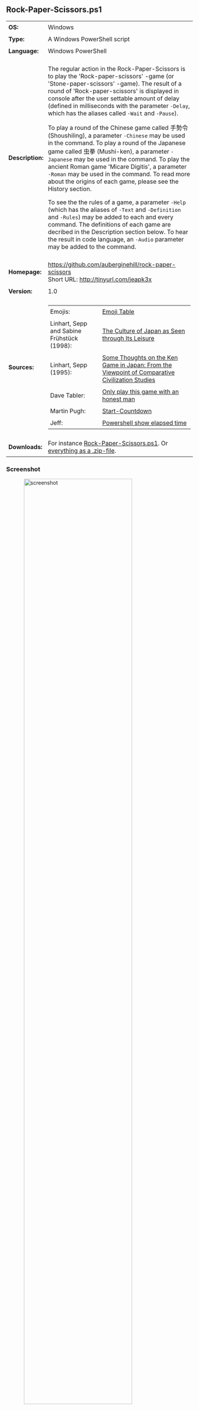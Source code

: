 <!-- Visual Studio Code: For a more comfortable reading experience, use the key combination Ctrl + Shift + V
     Visual Studio Code: To crop the tailing end space characters out, please use the key combination Ctrl + Shift + X
     Visual Studio Code: To improve the formatting of HTML code, press Shift + Alt + F and the selected area will be reformatted in a html file.


  _____            _                                                       _
 |  __ \          | |                                                     (_)
 | |__) |___   ___| | ________ _ __   __ _ _ __   ___ _ __ ______ ___  ___ _ ___ ___  ___  _ __ ___
 |  _  // _ \ / __| |/ /______| '_ \ / _` | '_ \ / _ \ '__|______/ __|/ __| / __/ __|/ _ \| '__/ __|
 | | \ \ (_) | (__|   <       | |_) | (_| | |_) |  __/ |         \__ \ (__| \__ \__ \ (_) | |  \__ \
 |_|  \_\___/ \___|_|\_\      | .__/ \__,_| .__/ \___|_|         |___/\___|_|___/___/\___/|_|  |___/
                              | |         | |
                              |_|         |_|                                                                       -->


## Rock-Paper-Scissors.ps1

<table>
    <tr>
        <td style="padding:6px"><strong>OS:</strong></td>
        <td style="padding:6px">Windows</td>
    </tr>
    <tr>
        <td style="padding:6px"><strong>Type:</strong></td>
        <td style="padding:6px">A Windows PowerShell script</td>
    </tr>
    <tr>
        <td style="padding:6px"><strong>Language:</strong></td>
        <td style="padding:6px">Windows PowerShell</td>
    </tr>
    <tr>
        <td style="padding:6px"><strong>Description:</strong></td>
        <td style="padding:6px">
            <p>The regular action in the Rock-Paper-Scissors is to play the 'Rock-paper-scissors' -game (or 'Stone-paper-scissors' -game). The result of a round of 'Rock-paper-scissors' is displayed in console after the user settable amount of delay (defined in milliseconds with the parameter <code>-Delay</code>, which has the aliases called <code>-Wait</code> and <code>-Pause</code>).</p>
            <p>To play a round of the Chinese game called 手勢令 (Shoushiling), a parameter <code>-Chinese</code> may be used in the command. To play a round of the Japanese game called 虫拳 (Mushi-ken), a parameter <code>-Japanese</code> may be used in the command. To play the ancient Roman game 'Micare Digitis', a parameter <code>-Roman</code> may be used in the command. To read more about the origins of each game, please see the History section.</p>
            <p>To see the the rules of a game, a parameter <code>-Help</code> (which has the aliases of <code>-Text</code> and <code>-Definition</code> and <code>-Rules</code>) may be added to each and every command. The definitions of each game are decribed in the Description section below. To hear the result in code language, an <code>-Audio</code> parameter may be added to the command.</p></td>
    </tr>
    <tr>
        <td style="padding:6px"><strong>Homepage:</strong></td>
        <td style="padding:6px"><a href="https://github.com/auberginehill/rock-paper-scissors">https://github.com/auberginehill/rock-paper-scissors</a>
            <br />Short URL: <a href="http://tinyurl.com/jeapk3x">http://tinyurl.com/jeapk3x</a></td>
    </tr>
    <tr>
        <td style="padding:6px"><strong>Version:</strong></td>
        <td style="padding:6px">1.0</td>
    </tr>
    <tr>
        <td style="padding:6px"><strong>Sources:</strong></td>
        <td style="padding:6px">
            <table>
                <tr>
                    <td style="padding:6px">Emojis:</td>
                    <td style="padding:6px"><a href="https://github.com/auberginehill/emoji-table">Emoji Table</a></td>
                </tr>
                <tr>
                    <td style="padding:6px">Linhart, Sepp and Sabine Frühstück (1998):</td>
                    <td style="padding:6px"><a href="https://books.google.com/books?id=k_Cb7a6FQwwC&pg=PA325">The Culture of Japan as Seen through Its Leisure</a></td>
                </tr>
                <tr>
                    <td style="padding:6px">Linhart, Sepp (1995):</td>
                    <td style="padding:6px"><a href="https://minpaku.repo.nii.ac.jp/?action=pages_view_main&active_action=repository_view_main_item_detail&item_id=3017&item_no=1&page_id=13&block_id=21">Some Thoughts on the Ken Game in Japan: From the Viewpoint of Comparative Civilization Studies</a></td>
                </tr>
                <tr>
                    <td style="padding:6px">Dave Tabler:</td>
                    <td style="padding:6px"><a href="http://www.appalachianhistory.net/2011/09/only-play-this-game-with-honest-man.html">Only play this game with an honest man</a></td>
                </tr>
                <tr>
                    <td style="padding:6px">Martin Pugh:</td>
                    <td style="padding:6px"><a href="https://community.spiceworks.com/scripts/show/1712-start-countdown">Start-Countdown</a></td>
                </tr>
                <tr>
                    <td style="padding:6px">Jeff:</td>
                    <td style="padding:6px"><a href="http://stackoverflow.com/questions/10941756/powershell-show-elapsed-time">Powershell show elapsed time</a></td>
                </tr>
            </table>
        </td>
    </tr>
    <tr>
        <td style="padding:6px"><strong>Downloads:</strong></td>
        <td style="padding:6px">For instance <a href="https://raw.githubusercontent.com/auberginehill/rock-paper-scissors/master/rock-paper-scissors.ps1">Rock-Paper-Scissors.ps1</a>. Or <a href="https://github.com/auberginehill/rock-paper-scissors/archive/master.zip">everything as a .zip-file</a>.</td>
    </tr>
</table>




### Screenshot


<ol><ol>
<img class="screenshot" title="screenshot" alt="screenshot" height="80%" width="80%" src="https://raw.githubusercontent.com/auberginehill/rock-paper-scissors/master/Rock-Paper-Scissors.png">
</ol></ol>




### Parameters

<table>
    <tr>
        <th>:triangular_ruler:</th>
        <td style="padding:6px">
            <ul>
                <li>
                    <h5>Parameter <code>-Chinese</code></h5>
                    <p>To play a round of the Chinese game called 手勢令 (Shoushiling), a parameter <code>-Chinese</code> may be used in the command.</p>
                </li>
            </ul>
        </td>
    </tr>
    <tr>
        <th></th>
        <td style="padding:6px">
            <ul>
                <p>
                    <li>
                        <h5>Parameter <code>-Japanese</code></h5>
                        <p>To play a round of the Japanese game called 虫拳 (Mushi-ken), a parameter <code>-Japanese</code> may be used in the command.</p>
                    </li>
                </p>
                <p>
                    <li>
                        <h5>Parameter <code>-Roman</code></h5>
                        <p>To play the ancient Roman game 'Micare Digitis', a parameter <code>-Roman</code> may be used in the command.</p>
                    </li>
                </p>
                <p>
                    <li>
                        <h5>Parameter <code>-Delay</code></h5>
                        <p>The result of a 'Rock-Paper-Scissors' -game is displayed in console after the user settable amount of delay (defined in milliseconds with the parameter <code>-Delay</code>, which has the aliases called <code>-Wait</code> and <code>-Pause</code>). The value should be an integer between 0 and ten billion. All values under 1000 (one second) are shown without a progress bar, and for instance, a value of 750 results in a slower pace without any progress bars and a value of 178 is a reasonable responsive UX without any progress bars. The default value is 3030, which shows the result after roughly three seconds and displays a progress bar to count down the time and equals to three pre-steps (primes) i.e. 3-2-1-signal. To get the result instantly, please set the value of parameter <code>-Delay</code> to number zero (<code>-Delay 0</code>). To get the result after two pre-steps (primes) i.e. 2-1-signal, please set the value of <code>-Delay</code> parameter between 2000 and 2499 (where the value above 2000 is defining, how long should it take, before the countdown from two commences). The threshold level for the delay, above which additional instructions to cancel the countdown are displayed is defined on line 27 with the $delay_notify_threshold variable (in milliseconds). The usage of fractions of milliseconds with the <code>-Delay</code> parameter is not supported.<p>
                    </li>
                </p>
                <p>
                    <li>
                        <h5>Parameter <code>-Help</code></h5>
                        <p>To see the the rules of a game, a parameter <code>-Help</code> (which has the aliases of <code>-Text</code> and <code>-Definition</code> and <code>-Rules</code>) may be added to each and every command.<p>
                    </li>
                </p>
                <p>
                    <li>
                        <h5>Parameter <code>-Audio</code></h5>
                        <p>If the <code>-Audio</code> parameter is used in the command, after the results have been displayed a morse code character e (one beep) or a morse code character s (three beeps) or a morse code character 5 (five beeps) is emitted through the speakers and in the case of 'Micare Digitis', the number of beeps equals the number of fingers the opponent is showing. The default audio mode in Rock-Paper-Scissors is "silent". To find out, which sound is emitted when, please see the table below.</p>
                        <ol>
                            <h4><code>-Audio</code> Outputs of 'Rock-paper-scissors' and 手勢令 (Shoushiling) and 虫拳 (Mushi-ken)</h4>
                            <p>
                                <table>
                                    <tr>
                                        <th style="padding:6px"><strong>Morse Code Character e</strong></th>
                                        <th style="padding:6px"><strong>Morse Code Character s</strong></th>
                                        <th style="padding:6px"><strong>Morse Code Character 5</strong></th>
                                    </tr>
                                    <tr>
                                        <td align="center" style="padding:6px"><strong>[two beeps]</strong></td>
                                        <td align="center" style="padding:6px"><strong>[three beeps]</strong></td>
                                        <td align="center" style="padding:6px"><strong>[five beeps]</strong></td>
                                    </tr>
                                    <tr>
                                        <td align="center" style="padding:6px">✊ Rock 🗻</td>
                                        <td align="center" style="padding:6px">✋ Paper 📰</td>
                                        <td align="center" style="padding:6px">✌️ Scissors ✂</td>
                                    </tr>
                                    <tr>
                                        <td align="center" style="padding:6px">なめくじ (蛞蝓) Slug, a shell-less 'snail' (namekuji / namekujiri) 🐌</td>
                                        <td align="center" style="padding:6px">へび (蛇) Snake (hebi) 🐍</td>
                                        <td align="center" style="padding:6px">かわず (蛙) Frog (kawazu (modern: かえる kaeru)) | 🐸)</td>
                                    </tr>
                                    <tr>
                                        <td align="center" style="padding:6px">蜈蚣 Centipede (wu) 🐛</td>
                                        <td align="center" style="padding:6px">蛇 Snake (she) 🐍</td>
                                        <td align="center" style="padding:6px">蛙 Frog (wa) 🐸</td>
                                    </tr>
                                </table>
                            </p>
                            <h4><code>-Audio</code> Output of 'Micare Digitis'</h4>
                            <p>
                                <table>
                                    <tr>
                                        <th style="padding:6px"><strong>No fingers</strong></th>
                                        <th style="padding:6px"><strong>1 Finger</strong></th>
                                        <th style="padding:6px"><strong>2 Fingers</strong></th>
                                        <th style="padding:6px"><strong>3 Fingers</strong></th>
                                        <th style="padding:6px"><strong>4 Fingers</strong></th>
                                        <th style="padding:6px"><strong>5 Fingers</strong></th>
                                    </tr>
                                    <tr>
                                        <td align="center" style="padding:6px"><strong>[silent]</strong></td>
                                        <td align="center" style="padding:6px"><strong>[one beep]</strong></td>
                                        <td align="center" style="padding:6px"><strong>[two beeps]</strong></td>
                                        <td align="center" style="padding:6px"><strong>[three beeps]</strong></td>
                                        <td align="center" style="padding:6px"><strong>[four beeps]</strong></td>
                                        <td align="center" style="padding:6px"><strong>[five beeps]</strong></td>
                                    </tr>
                                </table>
                            </p>
                        </ol>
                    </li>
                </p>
            </ul>
        </td>
    </tr>
</table>




### Outputs

<table>
    <tr>
        <th>:arrow_right:</th>
        <td style="padding:6px">
            <ul>
                <li>Generates an output of a selected game in console. Displays a progress bar, if <code>-Delay</code> is set over 1000 (one second). Emits a sound, if <code>-Audio</code> parameter is used.</li>
            </ul>
        </td>
    </tr>
</table>




### Notes

<table>
    <tr>
        <th>:warning:</th>
        <td style="padding:6px">
            <ul>
                <li>Please note that each of the parameters can be "tab completed" before typing them fully (by pressing the <code>[tab]</code> key, not including the aliases)).</li>
            </ul>
        </td>
    </tr>
    <tr>
        <th></th>
        <td style="padding:6px">
            <ul>
                <p>
                    <li>Please note that only one game type at a time (<code>-Chinese</code>, <code>-Japanese</code>, <code>-Roman</code> or 'Rock-paper-scissors') may be selected to play in one round due to the radically different nature of the games.</li>
                </p>
                <p>
                    <li>Please see the Description section below for definitions of each game.
                        <ol>
                            <h4>Description:</h4>
                            <p>
                                <table>
                                    <tr>
                                        <td style="padding:6px"><strong>(1) 手勢令 (Shoushiling)</strong></td>
                                        <td style="padding:6px">
                                            <p>"In 手勢令 (Shoushiling, literally: 'hand command') each participant shows one of the three hand signals after a synchronized countdown, which consists of one to three pre-steps (i.e. 1-signal to 3-2-1-signal), has elapsed. It is essential for the flow of the game for all participants (1) to know the number of pre-steps, for them to be certain, on which count the signal shall be released and (2) then to be in the same rhythm before the handsigns are signalled. If at any time the players are not in synch with their pre-steps (primes), it is recommended to restart the game, since having players deliver their throw at the same time is critical in ensuring a fair match. For fairness of the play, it is recommended to agree on the number of rounds to be played before the playing begins, so that each participant will know whether the outcome will be decided in one go or whether the game is in a tournament mode (best out of [uneven_number_of_rounds]). The released hand signs each have an inherent value in which one sign will always be better than the released hand sign and another hand sign will be worse than the released hand sign – furthermore it is ordained that all the signs together are valued successively so that they form an 'Infinite Loop of Betterness'. In 手勢令 (Shoushiling) this loop is formed by valuing the hand signals as follows: 蜈蚣 Centipede (wu) wins against 蛇 Snake (she), 蛇 Snake (she) wins against 蛙 Frog (wa) and 蛙 Frog (wa) wins against 蜈蚣 Centipede (wu) or in a negative tone: 蜈蚣 Centipede (wu) loses against 蛙 Frog (wa), 蛙 Frog (wa) loses against 蛇 Snake (she) and 蛇 Snake (she) loses against 蜈蚣 Centipede (wu). In 手勢令 (Shoushiling) ties, where the participants show the same hand signal as a result, per se, cannot be broken, but the occured 'Tie-Break Situation' is usually resolved by playing another round of 手勢令 (Shoushiling) immediately after the existence of 'Tie-Break Situation' has been confirmed."</p></td>
                                   </tr>
                                   <tr>
                                        <td style="padding:6px"><strong></strong></td>
                                        <td style="padding:6px"><p>"In 手勢令 (Shoushiling) the signal code language differs from its Western counterparts, and in 手勢令 (Shoushiling) it is customary to use the little (pinky) finger when signalling the 蜈蚣 Centipede (wu), the index finger when signalling the 蛇 Snake (she) and the thumb when signalling the 蛙 Frog (wa)." Source: <a href="http://www.historyofemotions.org.au/media/230620/2015-zest-education-pack-final-web-version.pdf">The Zest Festival – Chinese Games</a> & <a href="https://minpaku.repo.nii.ac.jp/?action=pages_view_main&active_action=repository_view_main_item_detail&item_id=3017&item_no=1&page_id=13&block_id=21">Some Thoughts on the Ken Game in Japan: From the Viewpoint of Comparative Civilization Studies</a>.</p></td>
                                    </tr>
                                </table>
                            </p>
                            <p>
                                <table>
                                    <tr>
                                        <td style="padding:6px"><strong>(2) 虫拳 (Mushi-ken)</strong></td>
                                        <td style="padding:6px">
                                            <p>"In 虫拳 (Mushi-ken) (ken ('fist') of the small animals, one of the games of 三竦み拳 ('sansukumi-ken', ken ('fist') of the three who are afraid of one another)) each participant shows one of the three hand signals after a synchronized countdown, which consists of one to three pre-steps (i.e. 1-signal to 3-2-1-signal), has elapsed. It is essential for the flow of the game for all participants (1) to know the number of pre-steps, for them to be certain, on which count the signal shall be released and (2) then to be in the same rhythm before the handsigns are signalled. If at any time the players are not in synch with their pre-steps (primes), it is recommended to restart the game, since having players deliver their throw at the same time is critical in ensuring a fair match. For fairness of the play, it is recommended to agree on the number of rounds to be played before the playing begins, so that each participant will know whether the outcome will be decided in one go or whether the game is in a tournament mode (best out of [uneven_number_of_rounds]). The released hand signs each have an inherent value in which one sign will always be better than the released hand sign and another hand sign will be worse than the released hand sign – furthermore it is ordained that all the signs together are valued successively so that they form an 'Infinite Loop of Betterness'. In 虫拳 (Mushi-ken) this loop is formed by valuing the hand signals as follows: なめくじ (蛞蝓) Slug (namekuji) wins against へび (蛇) Snake (hebi), へび (蛇) Snake (hebi) wins against かわず (蛙) Frog (kawazu) and かわず (蛙) Frog (kawazu) wins against なめくじ (蛞蝓) Slug (namekuji) or in a negative tone: なめくじ (蛞蝓) Slug (namekuji) loses against かわず (蛙) Frog (kawazu), かわず (蛙) Frog (kawazu) loses against へび (蛇) Snake (hebi) and へび (蛇) Snake (hebi) loses against なめくじ (蛞蝓) Slug (namekuji). In 虫拳 (Mushi-ken) ties, where the participants show the same hand signal as a result, per se, cannot be broken, but the occured 'Tie-Break Situation' is usually resolved by playing another round of 虫拳 (Mushi-ken) immediately after the existence of 'Tie-Break Situation' has been confirmed."</p></td>
                                   </tr>
                                   <tr>
                                        <td style="padding:6px"><strong></strong></td>
                                        <td style="padding:6px"><p>"In 虫拳 (Mushi-ken) the signal code language differs from its Western counterparts, and in 虫拳 (Mushi-ken) it is customary to use the little (pinky) finger when signalling the なめくじ (蛞蝓) Slug (namekuji), the index finger when signalling the へび (蛇) Snake (hebi) and the thumb when signalling the かわず (蛙) Frog (kawazu (modern: かえる kaeru)). Movements are performed very quickly, and the game is usually played until three or five wins. The game is customarily played only with right hand while the left hand was used to count the wins. The participants could also follow the alternated ritus of Jan-ken Style, where both participants start by saying 'Saisho (wa) guu' (Starting with a rock), and after holding out a closed fist raise their primary hand slightly, and follow it with 'janken pon!' simultaneously throwing out their move, whether it's a slug, snake or frog. If there's a tie (a draw or 'aiko', if both participants chose the same move), they say 'Aiko desho!' (It seems like a tie!) and repeat the ritual 'Saisho guu, janken pon' in an almost trance-like rapid-fire succession until one player (finally) wins." Source: <a href="https://japandaily.jp/decision-making-powers-janken-2626/">The Decision-Making Powers of Janken</a> & <a href="https://books.google.com/books?id=k_Cb7a6FQwwC&pg=PA325">The Culture of Japan as Seen through Its Leisure</a>.</p></td>
                                    </tr>
                                </table>
                            </p>
                            <p>
                                <table>
                                    <tr>
                                        <td style="padding:6px"><strong>(3) Micare Digitis</strong></td>
                                        <td style="padding:6px">
                                            <p>"In 'Micare Digitis' (Flashing of Fingers) each participant shows zero to five fingers after a synchronized countdown, which consists of one to three pre-steps (i.e. 1-signal to 3-2-1-signal), has elapsed. It is essential for the flow of the game for all participants (1) to know the number of pre-steps, for them to be certain, on which count the finger(s) shall be shown and (2) then to be in the same rhythm before the handsign is signalled. If at any time the players are not in synch with their pre-steps (primes), it is recommended to restart the game, since having players deliver their throw at the same time is critical in ensuring a fair match. For fairness of the play, it is recommended to agree before the playing begins on the number of rounds a participant must guess correctly (or points achieve) in order to win the match ('Micare Digitis' is usually played in a tournament-mode). In 'Micare Digitis' at the same time when a hand sign is signalled also a number, which should represent the participants guess of the total number of fingers shown on the current round, is pronounced (usually a number ranging from zero to ten is uttered). This guess is validated correct or false by the total number of fingers that can be seen. In 'Micare Digitis' ties (draws), where the participants pronounce the same number as a result that is validated as correct, per se, cannot be broken, but the occured 'Tie-Break Situation' is usually resolved by playing another round of 'Micare Digitis' immediately after the existence of 'Tie-Break Situation' has been confirmed. After each round, however, the fingers are counted to see, if anyone guessed the total number of fingers correctly. If one of the participants guessed correctly, that person wins the round, and one point is awarded to that (lucky) player. If no one guessed the right number then nobody wins that round, and no points are awarded for that round. If all participants guessed the correct answer, then it is a draw ('Tie-Break Situation') and nobody gets credit for winning the round, and no points are awarded for that round. The play continues until one of the participants reaches the number of rounds won (or points) needed to win the match."</p></td>
                                   </tr>
                                   <tr>
                                        <td style="padding:6px"><strong></strong></td>
                                        <td style="padding:6px"><p>"In 'Micare Digitis' the hand-signs are signalled with a primary hand (by extending the fingers, if any), while the secondary hand is kept out of sight, usually behind one's back. The secondary hand is usually used to count the current personal score (i.e. the number of rounds won). In 'Micare Digitis', when signalling the number three, it might be customary to use a similar hand sign to what is seen the NBA referees using while indicating a three-point-shot-attempt, where index finger is curved beside the thumb while the last three digits remain straight. When signalling the 'Zero' or 'no fingers' in 'Micare Digitis', the extended hand is accompanied with a closed fist in a similar fashion to the 'Rock' in 'Rock-paper-scissors'." Source: <a href="http://www.appalachianhistory.net/2011/09/only-play-this-game-with-honest-man.html">Only play this game with an honest man</a>.</p></td>
                                    </tr>
                                </table>
                            </p>
                            <p>
                                <table>
                                    <tr>
                                        <td style="padding:6px"><strong>(4) 'Rock-paper-scissors' -game</strong></td>
                                        <td style="padding:6px">
                                            <p>"In 'Rock-paper-scissors' (or 'Stone-paper-scissors') each participant shows one of the three hand signals after a synchronized countdown, which consists of two or three pre-steps (i.e. 3-2-1-signal or 2-1-signal), has elapsed. It is essential for the flow of the game for all participants (1) to know the number of pre-steps, for them to be certain, will the signal be released on third or fourth count and (2) then to be in the same rhythm before the handsigns are signalled. If at any time the players are not in synch with their pre-steps (primes), it is recommended to restart the game, since having players deliver their throw at the same time is critical in ensuring a fair match. For fairness of the play, it is recommended to agree on the number of rounds to be played before the playing begins, so that each participant will know whether the outcome will be decided in one go or whether the game is in a tournament mode (best out of [uneven_number_of_rounds]). The released hand signs each have an inherent value in which one sign will always be better than the released hand sign and another hand sign will be worse than the released hand sign – furthermore it is ordained that all the signs together are valued successively so that they form an 'Infinite Loop of Betterness'. In 'Rock-paper-scissors' this loop is formed by valuing the hand signals as follows: 'Rock wins against Scissors, Scissors wins against Paper and Paper wins against Rock' or in a negative tone: 'Rock loses against Paper, Paper loses against Scissors and Scissors loses against Rock'. In 'Rock-paper-scissors' ties, where the participants show the same hand signal as a result, per se, cannot be broken, but the occured 'Tie-Break Situation' is usually resolved by playing another round of 'Rock-paper-scissors' immediately after the existence of 'Tie-Break Situation' has been confirmed."</p></td>
                                   </tr>
                                   <tr>
                                        <td style="padding:6px"><strong></strong></td>
                                        <td style="padding:6px">
                                            <p>"In 'Rock-paper-scissors' it is customary to use the closed fist when signalling the 'Rock' (where the wrist is positioned similarly as to holding a glass full of water (and the fingers are closed together) with the thumb resting about at the same height as the topmost finger of the hand. The thumb is usually not concealed by the fingers), the open horizontal flat hand palm facing down when signalling the 'Paper' (which is delivered in the same manner as rock with the exception that all fingers including the thumb are fully extended and horizontal with the points of the fingers facing the opposing player) and a fist with the index and middle fingers forming a vertical V when signalling the 'Scissors' (which is delivered in the same manner as rock with the exception that the index and middle fingers are fully extended toward the opposing player. It is considered good form to angle the topmost finger upwards and the lower finger downwards in order to create a roughly 30-45 degree angle between the two digits and thus mimic a pair of scissors)." Source: <a href="http://worldrps.com/game-basics/">Game Basics – How to Play – Quick Start</a>.</p></td>
                                    </tr>
                                </table>
                            </p>
                        </ol>
                    </li>
                </p>
                <p>
                    <li>A selection of surveys (polls) related to 'Rock-paper-scissors'
                        <ol>
                            <h4>Polls:</h4>
                            <p>
                                <table>
                                    <tr>
                                        <th style="padding:6px"><strong>(1)</strong></th>
                                        <td style="padding:6px">
                                            <p>Recently, we asked thousands of people from 56 cities a simple question: rock, paper, or scissors? More than 17k weighed in, and their answers may surprise you.</p></td>
                                   </tr>
                                   <tr>
                                        <th style="padding:6px"><strong></strong></th>
                                        <td style="padding:6px">
                                            <p>USA: n=17000</p>
                                            <p>
                                                <table>
                                                    <tr>
                                                        <th style="padding:6px"><strong>Rock</strong></th>
                                                        <th style="padding:6px"><strong>Paper</strong></th>
                                                        <th style="padding:6px"><strong>Scissors</strong></th>
                                                    </tr>
                                                    <tr>
                                                        <td align="center" style="padding:6px">57 %</td>
                                                        <td align="center" style="padding:6px">28 %</td>
                                                        <td align="center" style="padding:6px">15 %</td>
                                                    </tr>
                                                </table>
                                            </p>
                                            <p>Source: <a href="https://www.groupon.com/articles/rock-paper-or-scissors-how-to-crush-any-opponent-al">Rock, Paper, or Scissors: How to Crush Any Opponent</a></p>
                                        </td>
                                    </tr>
                                    <tr>
                                        <th style="padding:6px"><strong>(2)</strong></th>
                                        <td style="padding:6px">
                                            <p>Chinese: n=354 participants, divided into groups of six and each participant played 300 rounds against other members of their group.</p></td>
                                   </tr>
                                   <tr>
                                        <th style="padding:6px"><strong></strong></th>
                                        <td style="padding:6px">
                                            <p>
                                                <table>
                                                    <tr>
                                                        <th style="padding:6px"><strong>Rock</strong></th>
                                                        <th style="padding:6px"><strong>Paper</strong></th>
                                                        <th style="padding:6px"><strong>Scissors</strong></th>
                                                    </tr>
                                                    <tr>
                                                        <td align="center" style="padding:6px">36 %</td>
                                                        <td align="center" style="padding:6px">33 %</td>
                                                        <td align="center" style="padding:6px">32 %</td>
                                                    </tr>
                                                </table>
                                            </p>
                                            <p>Source: <a href="http://www.bbc.com/news/science-environment-27228416">How to win at rock-paper-scissors</a> & <a href="http://investorplace.com/2014/05/rock-paper-scissors-game/">Tricks to Win at Rock Paper Scissors Game</a> & <a href="https://arxiv.org/pdf/1404.5199v1.pdf">Social cycling and conditional responses in the Rock-Paper-Scissors game</a></p>
                                        </td>
                                    </tr>
                                    <tr>
                                        <th style="padding:6px"><strong>(3)</strong></th>
                                        <td style="padding:6px">
                                            <p>The World Rock, Paper or Scissors Society (RPS) reports these proportions (for tournament play, with mostly expert players):</p></td>
                                   </tr>
                                   <tr>
                                        <th style="padding:6px"><strong></strong></th>
                                        <td style="padding:6px">
                                            <p>
                                                <table>
                                                    <tr>
                                                        <th style="padding:6px"><strong>Rock</strong></th>
                                                        <th style="padding:6px"><strong>Paper</strong></th>
                                                        <th style="padding:6px"><strong>Scissors</strong></th>
                                                    </tr>
                                                    <tr>
                                                        <td align="center" style="padding:6px">35.4 %</td>
                                                        <td align="center" style="padding:6px">35.0 %</td>
                                                        <td align="center" style="padding:6px">29.6 %</td>
                                                    </tr>
                                                </table>
                                            </p>
                                            <p>Source: <a href="http://www.telegraph.co.uk/men/thinking-man/11051704/How-to-always-win-at-rock-paper-scissors.html">How to always win at rock, paper, scissors</a></p>
                                        </td>
                                    </tr>
                                    <tr>
                                        <th style="padding:6px"><strong>(4)</strong></th>
                                        <td style="padding:6px">
                                            <p>British: n=45 participants, while either one or both players were blindfolded, divided into groups of three and each triads were required to play nine matches of RPS, each comprising 20 individual rounds.</p></td>
                                   </tr>
                                   <tr>
                                        <th style="padding:6px"><strong></strong></th>
                                        <td style="padding:6px">
                                            <p>
                                                <table>
                                                    <tr>
                                                        <th style="padding:6px"><strong></strong></th>
                                                        <th style="padding:6px"><strong>Rock</strong></th>
                                                        <th style="padding:6px"><strong>Paper</strong></th>
                                                        <th style="padding:6px"><strong>Scissors</strong></th>
                                                    </tr>
                                                    <tr>
                                                        <td style="padding:6px">blind–sighted</td>
                                                        <td align="center" style="padding:6px">32.1 %</td>
                                                        <td align="center" style="padding:6px">33.1 %</td>
                                                        <td align="center" style="padding:6px">34.8 %</td>
                                                    </tr>
                                                    <tr>
                                                        <td style="padding:6px">blind–blind</td>
                                                        <td align="center" style="padding:6px">32.8 %</td>
                                                        <td align="center" style="padding:6px">33.5 %</td>
                                                        <td align="center" style="padding:6px">33.7 %</td>
                                                    </tr>
                                                    <tr>
                                                        <td style="padding:6px">overall</td>
                                                        <td align="center" style="padding:6px">32.4 %</td>
                                                        <td align="center" style="padding:6px">33.3 %</td>
                                                        <td align="center" style="padding:6px">34.4 %</td>
                                                    </tr>
                                                </table>
                                            </p>
                                            <p>Source: <a href="http://rspb.royalsocietypublishing.org/content/279/1729/780">Automatic imitation in a strategic context: players of rock–paper–scissors imitate opponents' gestures</a></p>
                                        </td>
                                    </tr>
                                </table>
                            </p>
                        </ol>
                    </li>
                </p>
            </ul>
        </td>
    </tr>
</table>




### History

<table>
    <tr>
        <th>:pencil:</th>
        <td style="padding:6px"><h3>'Rock-paper-scissors'</h3>
            <!--

  _    _ _     _
 | |  | (_)   | |
 | |__| |_ ___| |_ ___  _ __ _   _
 |  __  | / __| __/ _ \| '__| | | |
 | |  | | \__ \ || (_) | |  | |_| |
 |_|  |_|_|___/\__\___/|_|   \__, |
                              __/ |
                             |___/



  _____            _                                                       _
 |  __ \          | |                                                     (_)
 | |__) |___   ___| | ________ _ __   __ _ _ __   ___ _ __ ______ ___  ___ _ ___ ___  ___  _ __ ___
 |  _  // _ \ / __| |/ /______| '_ \ / _` | '_ \ / _ \ '__|______/ __|/ __| / __/ __|/ _ \| '__/ __|
 | | \ \ (_) | (__|   <       | |_) | (_| | |_) |  __/ |         \__ \ (__| \__ \__ \ (_) | |  \__ \
 |_|  \_\___/ \___|_|\_\      | .__/ \__,_| .__/ \___|_|         |___/\___|_|___/___/\___/|_|  |___/
                              | |         | |
                              |_|         |_|                                                                    -->

        </td>
    </tr>
    <tr>
        <th></th>
        <td style="padding:6px">
            <p>The Paper Scissors Stone Club was founded in London, England in 1842. The charter appeared in Edition 1, Volume 1, of the club's publication, The Stone Scissors Paper. It read,"The club is dedicated to the exploration and dissemination of knowledge regarding the game of Paper Scissors Stone and providing a safe legal environment for the playing of said game." In 1918, the club's name was changed to World RPS Club. Soon after that, the club moved its headquarters to Toronto, Canada. In 1925, the club had more than 10,000 active members, changed its name the World RPS Society, and hosted its first annual championship.</p>
            <p>Starting in 2002, the World Rock Paper Scissors Society standardized a set of rules for international play and has overseen annual International World Championships.</p>
                <ol>
                    <h4>The World RPS Society – Official Abridged Rules of Play</h4>
                    <p>
                        <table>
                            <tr>
                                <th style="padding:6px"><strong>1.0</strong></th>
                                <td style="padding:6px">The Game is played where the players substitute the three elements of Rock, Paper and Scissors with representative hand signals.</td>
                            </tr>
                            <tr>
                                <th style="padding:6px"><strong>2.0</strong></th>
                                <td style="padding:6px">These hand signals are delivered simultaniously by the players</td>
                            </tr>
                            <tr>
                                <th style="padding:6px"><strong>3.0</strong></th>
                                <td style="padding:6px"><p>The Outcome of play is determined by the following</p>
                                    <ol>
                                        <table>
                                            <tr>
                                                <td style="padding:6px">Rock wins against Scissors</td>
                                            </tr>
                                            <tr>
                                                <td style="padding:6px">Scissors wins against Paper</td>
                                            </tr>
                                            <tr>
                                                <td style="padding:6px">Paper wins against Rock</td>
                                            </tr>
                                        </table>
                                    </ol>
                                </td>
                            </tr>
                        </table>
                    </p>
                </ol>
            <p>The basics of the game consist of each player shaking a fist a number of times ("priming") and then extending the same hand in a fist ✊ ("rock"), out flat ✋ ("paper"), or with the index and middle fingers extended ✌️ ("scissors"). Each of these is referred to as a throw, and which one wins is dependent upon the opponent's throw. If each player makes the same throw, the round is a stalemate, and must be replayed.</p>
                <ol>
                    <table>
                        <tr>
                            <td style="padding:6px">Paper wins against Rock</td>
                            <td style="padding:6px">("Paper covers rock")</td>
                        </tr>
                        <tr>
                            <td style="padding:6px">Rock wins against Scissors</td>
                            <td style="padding:6px">("Rock dulls or crushes the scissors")</td>
                        </tr>
                        <tr>
                            <td style="padding:6px">Scissors wins against Paper</td>
                            <td style="padding:6px">("Scissors cut paper")</td>
                        </tr>
                    </table>
                </ol>
            <h4>The Pre-Steps (prime) – The Approach – The Delivery</h4>
            <p>During the pre-steps (prime) ritual it is customary to use 90 degrees motion when counting down the steps. A pre-step consists of the action of retracting one's fist from full-arm extension towards the shoulder and then back to full extension. The Approach is the transition phase between the final pre-step and the Delivery. The Approach begins at the shoulder following the final prime and ends when the arm makes a 90-degree angle with the player's body. Players must reveal their chosen throw to their opponent prior to reaching the 90-degree mark. Any throw delivered past this critical point must be considered a 'Forced Rock' (since this is the position the hand would have been in upon crossing the 90-degree mark). So once firmly in the Approach phase, it is time to shift focus to the Delivery. Since the hand is technically already in the Rock position, it must either be switched to another throw or remain as Rock. It is customary to try to time the possible transition from 'Rock' to some other option as late as possible, so the opponent doesn't have the time to read the throw and possibly adjust to what is being played.</p>
            <h4>Multiplayer Modes</h4>
            <p>A multiple player variation can be played: Players stand in a circle and all throw at once. If rock, paper, and scissors are all thrown, it is a stalemate, and the round is replayed. If one option is delivered by all participants, the 'Tie-Break Situation' is resolved by playing another round of 'Rock-paper-scissors' immediately after the existence of 'Tie-Break Situation' has been confirmed. If two throws are present, all players with the losing throw are eliminated. The play continues until only the winner remains.</p>

            <h4>Classic 'Rock-paper-scissors'</h4>
            <ol>
                <p>
                    <table>
                        <tr>
                            <th style="padding:6px"><strong></strong></th>
                            <th style="padding:6px"><strong>ROCK</strong></th>
                            <th style="padding:6px"><strong>PAPER</strong></th>
                            <th style="padding:6px"><strong>SCISSORS</strong></th>
                        </tr>
                        <tr>
                            <td align="center" style="padding:6px"><strong>ROCK</strong></td>
                            <td align="center" style="padding:6px">Tie</td>
                            <td align="center" style="padding:6px">Paper</td>
                            <td align="center" style="padding:6px">Rock</td>
                        </tr>
                        <tr>
                            <td align="center" style="padding:6px"><strong>PAPER</strong></td>
                            <td align="center" style="padding:6px">Paper</td>
                            <td align="center" style="padding:6px">Tie</td>
                            <td align="center" style="padding:6px">Scissors</td>
                        </tr>
                        <tr>
                            <td align="center" style="padding:6px"><strong>SCISSORS</strong></td>
                            <td align="center" style="padding:6px">Rock</td>
                            <td align="center" style="padding:6px">Scissors</td>
                            <td align="center" style="padding:6px">Tie</td>
                        </tr>
                    </table>
                </p>
            </ol>
            <h4>'Rock-paper-scissors'</h4>
            <ol>
                <p>
                    <table>
                        <tr>
                            <td style="padding:6px">Rock</td>
                            <td style="padding:6px">🗻</td>
                        </tr>
                        <tr>
                            <td style="padding:6px">Paper</td>
                            <td style="padding:6px">📰</td>
                        </tr>
                        <tr>
                            <td style="padding:6px">Scissors</td>
                            <td style="padding:6px">✂</td>
                        </tr>
                        <tr>
                            <td style="padding:6px">Dynamite</td>
                            <td style="padding:6px">💣</td>
                        </tr>
                    </table>
                </p>
            </ol>
            <table>
                <tr>
                    <th>Source</th>
                    <td style="padding:6px"><a href="http://worldrps.com/game-basics/">Game Basics – How to Play – Quick Start</a></td>
                </tr>
                <tr>
                    <th rowspan="5"></th>
                    <td style="padding:6px"><a href="http://worldrps.com/the-myth-of-dynamite-exposed/">The Myth of Dynamite Exposed</a></td>
                </tr>
                <tr>
                    <td style="padding:6px"><a href="http://wpedia.goo.ne.jp/enwiki/Rock,_paper,_scissors">Rock-paper-scissors</a></td>
                </tr>
                <tr>
                    <td style="padding:6px"><a href="https://thedailyomnivore.net/2016/08/14/rock-paper-scissors/">Rock Paper Scissors</a></td>
                </tr>
                <tr>
                    <td style="padding:6px"><a href="http://www.straightdope.com/columns/read/1936/whats-the-origin-of-rock-paper-scissors">What's the origin of "Rock, Paper, Scissors"?</a></td>
                </tr>
                <tr>
                    <td style="padding:6px"><a href="https://www.psychologytoday.com/blog/the-blame-game/201504/the-surprising-psychology-rock-paper-scissors">The Surprising Psychology of Rock-Paper-Scissors</a></td>
                </tr>
            </table>
        </td>
    </tr>
    <tr>
        <th></th>
        <td style="padding:6px"><h3>手勢令 (Shoushiling)</h3>
            <!--
   _____ _                     _     _ _ _
  / ____| |                   | |   (_) (_)
 | (___ | |__   ___  _   _ ___| |__  _| |_ _ __   __ _
  \___ \| '_ \ / _ \| | | / __| '_ \| | | | '_ \ / _` |
  ____) | | | | (_) | |_| \__ \ | | | | | | | | | (_| |
 |_____/|_| |_|\___/ \__,_|___/_| |_|_|_|_|_| |_|\__, |
                                                  __/ |
                                                 |___/                    -->

        </td>
    </tr>
    <tr>
        <th></th>
        <td style="padding:6px">
            <h4>手勢令 (Shoushiling, literally: 'hand command') – Chinese</h4>
            <ol>
                <p>
                    <table>
                        <tr>
                            <td style="padding:6px"><strong>Five Poisons</strong></td>
                            <td style="padding:6px"><p>The five poisons (五毒), also known as the "Five Poisonous Creatures", refer to five poisonous animals which usually include the snake, scorpion, centipede, toad and a spider.</p>
                            <p>Sometimes, the lizard replaces the spider. The "three-legged toad" is frequently included as one of the five. The Chinese believed that the five poisons counteract pernicious influences by combating poison with poison.</p></td>
                        </tr>
                        <tr>
                            <td style="padding:6px"><strong>Snake</strong></td>
                            <td style="padding:6px">The snake or a serpent (she, shé 蛇) is a member of the Chinese zodiac and also a member of the "Five Poisons".</td>
                        </tr>
                        <tr>
                            <td style="padding:6px"><strong>Frog</strong></td>
                            <td style="padding:6px">The frog (wa 蛙) is a symbol of fertility because it has the same pronunciation as the word for baby (wa 娃).</td>
                        </tr>
                        <tr>
                            <td style="padding:6px"><strong>Centipede</strong></td>
                            <td style="padding:6px">The centipede (wu 蜈蚣) is a poisonous small, long, thin animal with many legs and was believed to be capable of killing a snake. A member of the "Five Poisons".</td>
                        </tr>
                    </table>
                </p>
            </ol>
            <h4>Classic 手勢令 (Shoushiling) – Chinese</h4>
            <ol>
                <p>
                    <table>
                        <tr>
                            <th style="padding:6px"><strong></strong></th>
                            <th style="padding:6px"><strong>蜈蚣 CENTIPEDE (wu)</strong></th>
                            <th style="padding:6px"><strong>蛇 SNAKE (she)</strong></th>
                            <th style="padding:6px"><strong>蛙 FROG (wa)</strong></th>
                        </tr>
                        <tr>
                            <td align="center" style="padding:6px"><strong>蜈蚣 CENTIPEDE (wu)</strong></td>
                            <td align="center" style="padding:6px">Tie</td>
                            <td align="center" style="padding:6px">蜈蚣 Centipede (wu)</td>
                            <td align="center" style="padding:6px">蛙 Frog (wa)</td>
                        </tr>
                        <tr>
                            <td align="center" style="padding:6px"><strong>蛇 SNAKE (she)</strong></td>
                            <td align="center" style="padding:6px">蜈蚣 Centipede (wu)</td>
                            <td align="center" style="padding:6px">Tie</td>
                            <td align="center" style="padding:6px">蛇 Snake (she)</td>
                        </tr>
                        <tr>
                            <td align="center" style="padding:6px"><strong>蛙 FROG (wa)</strong></td>
                            <td align="center" style="padding:6px">蛙 Frog (wa)</td>
                            <td align="center" style="padding:6px">蛇 Snake (she)</td>
                            <td align="center" style="padding:6px">Tie</td>
                        </tr>
                    </table>
                </p>
            </ol>
            <h4>手勢令 (Shoushiling) – Chinese</h4>
            <ol>
                <p>
                    <table>
                        <tr>
                            <td style="padding:6px">Centipede</td>
                            <td style="padding:6px">wu</td>
                            <td style="padding:6px">🐛</td>
                            <td style="padding:6px">蜈蚣</td>
                            <td style="padding:6px">wu</td>
                            <td style="padding:6px">🐛</td>
                        </tr>
                        <tr>
                            <td style="padding:6px">Snake</td>
                            <td style="padding:6px">she</td>
                            <td style="padding:6px">🐍</td>
                            <td style="padding:6px">蛇</td>
                            <td style="padding:6px">she</td>
                            <td style="padding:6px">🐍</td>
                        </tr>
                        <tr>
                            <td style="padding:6px">Frog</td>
                            <td style="padding:6px">wa</td>
                            <td style="padding:6px">🐸</td>
                            <td style="padding:6px">蛙</td>
                            <td style="padding:6px">wa</td>
                            <td style="padding:6px">🐸</td>
                        </tr>
                        <tr>
                            <td style="padding:6px">The Dragon</td>
                            <td style="padding:6px">long</td>
                            <td style="padding:6px">🐲</td>
                            <td style="padding:6px">龙</td>
                            <td style="padding:6px">long</td>
                            <td style="padding:6px">🐲</td>
                        </tr>
                    </table>
                </p>
            </ol>
            <table>
                <tr>
                    <th>Source</th>
                    <td style="padding:6px"><a href="http://primaltrek.com/impliedmeaning.html">The Hidden or Implied Meaning of Chinese Charm Symbols</a></td>
                </tr>
                <tr>
                    <th rowspan="5"></th>
                    <td style="padding:6px"><a href="http://primaltrek.com/fivepoisons.html">The Five Poisons</a></td>
                </tr>
                <tr>
                    <td style="padding:6px"><a href="http://dictionary.cambridge.org/dictionary/english-chinese-traditional/centipede">Centipede</a></td>
                </tr>
                <tr>
                    <td style="padding:6px"><a href="http://www.internationalscientific.org/CharacterEtymology.aspx?submitButton1=Etymology&characterInput=%E8%9C%88">Chinese Etymology</a></td>
                </tr>
                <tr>
                    <td style="padding:6px"><a href="http://www.historyofemotions.org.au/media/230620/2015-zest-education-pack-final-web-version.pdf">The Zest Festival – Chinese Games</a></td>
                </tr>
                <tr>
                    <td style="padding:6px"><a href="https://minpaku.repo.nii.ac.jp/?action=pages_view_main&active_action=repository_view_main_item_detail&item_id=3017&item_no=1&page_id=13&block_id=21">Some Thoughts on the Ken Game in Japan: From the Viewpoint of Comparative Civilization Studies</a></td>
                </tr>
            </table>
        </td>
    </tr>
    <tr>
        <th></th>
        <td style="padding:6px"><h3>虫拳 (Mushi-ken)</h3>
            <!--
  __  __           _     _        _
 |  \/  |         | |   (_)      | |
 | \  / |_   _ ___| |__  _ ______| | _____ _ __
 | |\/| | | | / __| '_ \| |______| |/ / _ \ '_ \
 | |  | | |_| \__ \ | | | |      |   <  __/ | | |
 |_|  |_|\__,_|___/_| |_|_|      |_|\_\___|_| |_|                    -->

        </td>
    </tr>
    <tr>
        <th></th>
        <td style="padding:6px">
            <h4>虫拳 (Mushi-ken) (ken ('fist') of the small animals, one of the games of 三竦み拳 ('sansukumi-ken', ken ('fist') of the three who are afraid of one another)) – Japanese</h4>
            <h4>Classic 虫拳 (Mushi-ken) – Japanese</h4>
            <ol>
                <p>
                    <table>
                        <tr>
                            <th style="padding:6px"><strong></strong></th>
                            <th style="padding:6px"><strong>なめくじ (蛞蝓) SLUG (namekuji)</strong></th>
                            <th style="padding:6px"><strong>へび (蛇) SNAKE (hebi)</strong></th>
                            <th style="padding:6px"><strong>かわず (蛙) FROG (kawazu)</strong></th>
                        </tr>
                        <tr>
                            <td align="center" style="padding:6px"><strong>なめくじ (蛞蝓) SLUG (namekuji)</strong></td>
                            <td align="center" style="padding:6px">Tie</td>
                            <td align="center" style="padding:6px">なめくじ (蛞蝓) Slug (namekuji)</td>
                            <td align="center" style="padding:6px">かわず (蛙) Frog (kawazu)</td>
                        </tr>
                        <tr>
                            <td align="center" style="padding:6px"><strong>へび (蛇) SNAKE (hebi)</strong></td>
                            <td align="center" style="padding:6px">なめくじ (蛞蝓) Slug (namekuji)</td>
                            <td align="center" style="padding:6px">Tie</td>
                            <td align="center" style="padding:6px">へび (蛇) Snake (hebi)</td>
                        </tr>
                        <tr>
                            <td align="center" style="padding:6px"><strong>かわず (蛙) FROG (kawazu)</strong></td>
                            <td align="center" style="padding:6px">かわず (蛙) Frog (kawazu))</td>
                            <td align="center" style="padding:6px">へび (蛇) Snake (hebi)</td>
                            <td align="center" style="padding:6px">Tie</td>
                        </tr>
                    </table>
                </p>
            </ol>
            <h4>虫拳 (Mushi-ken) – Japanese</h4>
            <ol>
                <p>
                    <table>
                        <tr>
                            <td style="padding:6px">Slug, a shell-less 'snail'</td>
                            <td style="padding:6px">namekuji / namekujiri</td>
                            <td style="padding:6px">🐌</td>
                            <td style="padding:6px">なめくじ</td>
                            <td style="padding:6px">蛞蝓</td>
                            <td style="padding:6px">🐌</td>
                        </tr>
                        <tr>
                            <td style="padding:6px">Snake</td>
                            <td style="padding:6px">hebi</td>
                            <td style="padding:6px">🐍</td>
                            <td style="padding:6px">へび</td>
                            <td style="padding:6px">蛇</td>
                            <td style="padding:6px">🐍</td>
                        </tr>
                        <tr>
                            <td style="padding:6px">Frog</td>
                            <td style="padding:6px">kawazu (modern: kaeru)</td>
                            <td style="padding:6px">🐸</td>
                            <td style="padding:6px">かわず (modern: かえる)</td>
                            <td style="padding:6px">蛙</td>
                            <td style="padding:6px">🐸</td>
                        </tr>
                        <tr>
                            <td style="padding:6px">The Dragon</td>
                            <td style="padding:6px">ryuu</td>
                            <td style="padding:6px">🐲</td>
                            <td style="padding:6px">りゅう</td>
                            <td style="padding:6px">竜</td>
                            <td style="padding:6px">🐲</td>
                        </tr>
                    </table>
                </p>
            </ol>
            <table>
                <tr>
                    <th>Source</th>
                    <td style="padding:6px"><a href="http://jisho.org/word/%E8%9B%9E%E8%9D%93">Slug</a></td>
                </tr>
                <tr>
                    <th rowspan="8"></th>
                    <td style="padding:6px"><a href="http://jisho.org/word/%E8%9B%99">Frog</a></td>
                </tr>
                <tr>
                    <td style="padding:6px"><a href="http://jisho.org/word/%E8%9B%87">Snake</a></td>
                </tr>
                <tr>
                    <td style="padding:6px"><a href="http://www.nihongodict.com/w/55269/namekuji/">Slug</a></td>
                </tr>
                <tr>
                    <td style="padding:6px"><a href="http://www.nihongodict.com/w/55784/kaeru/">Frog</a></td>
                </tr>
                <tr>
                    <td style="padding:6px"><a href="http://www.nihongodict.com/w/31005/hebi/">Snake</a></td>
                </tr>
                <tr>
                    <td style="padding:6px"><a href="https://japandaily.jp/decision-making-powers-janken-2626/">The Decision-Making Powers of Janken</a></td>
                </tr>
                <tr>
                    <td style="padding:6px"><a href="https://books.google.com/books?id=k_Cb7a6FQwwC&pg=PA325">The Culture of Japan as Seen through Its Leisure</a></td>
                </tr>
                <tr>
                    <td style="padding:6px"><a href="https://minpaku.repo.nii.ac.jp/?action=pages_view_main&active_action=repository_view_main_item_detail&item_id=3017&item_no=1&page_id=13&block_id=21">Some Thoughts on the Ken Game in Japan: From the Viewpoint of Comparative Civilization Studies</a></td>
                </tr>
            </table>
        </td>
    </tr>
    <tr>
        <th></th>
        <td style="padding:6px"><h3>Micare Digitis</h3>
            <!--
  __  __ _                      _____  _       _ _   _
 |  \/  (_)                    |  __ \(_)     (_) | (_)
 | \  / |_  ___ __ _ _ __ ___  | |  | |_  __ _ _| |_ _ ___
 | |\/| | |/ __/ _` | '__/ _ \ | |  | | |/ _` | | __| / __|
 | |  | | | (_| (_| | | |  __/ | |__| | | (_| | | |_| \__ \
 |_|  |_|_|\___\__,_|_|  \___| |_____/|_|\__, |_|\__|_|___/
                                          __/ |
                                         |___/                                        -->

        </td>
    </tr>
    <tr>
        <th></th>
        <td style="padding:6px">
            <h4>Micare Digitis ('Flashing Fingers' or Counting Fingers)</h4>
            <p>In Latin the verb '<i>mico</i>' strictly means, 'to have a tremulous motion imparted'. '<i>Micare digitis</i>' properly meant 'to flash with fingers' in a game in which two persons suddenly raised or compressed the fingers and at the same moment each guessed the total number of fingers raised. It was practised both as a game of chance and as a mode of deciding doubtful matters. This game later evolved into '<i>mora</i>' or '<i>morra</i>', which is still played in Italy today.</p>
            <p>In antiquity within the Roman cultural sphere, there was a commonly used proverb said of a thoroughly honest person, which centered around the concept of '<i>micare digitis</i>' (<i>dignus est, quicum in tenebris mices</i> – 'So honest is this person, that in the shadows could you play the game of '<i>micare digitis</i>' with him'), since it would be so easy to cheat in this game when played in the dark. Usually this proverb was used to describe men, however, since in its earliest forms '<i>micare digitis</i>' was almost exlusively played only by men.</p>
            <ol>
                <ol>
                    <ol>
                        <ol>
                            <ol>
                                <blockquote>
                                    <p><i>Haec non turpe est dubitare philosophos, quae ne rustici quidem dubitent? A quibus natum est id, quod iam contritum est vetustate, proverbium. Cum enim fidem alicuius bonitatemque laudant, dignum esse dicunt, "quicum in tenebris mices."</i></p>
                                    <p>
                                        (Cic. Off. 3.19.77) <b>Marcus Tullius Cicero</b> a.k.a. Κικέρων, (106–43 BC): 'De Officiis' 3.19.77
                                        <br /><a href="http://www.gutenberg.org/files/47001/47001-h/47001-h.htm">De Officiis by Marcus Tullius Cicero 3.19.77</a> (Latin and English)
                                        <br /><a href="https://ia601403.us.archive.org/27/items/mtulliuscicerod00cicegoog/mtulliuscicerod00cicegoog.pdf">M. Tullius Cicero, De Officiis 3.19.77</a> (PDF, 5,7 MB) (Latin)
                                        <br /><ol><ol><ol>
                                            Sim. <a href="http://www.perseus.tufts.edu/hopper/text?doc=Perseus%3Atext%3A2007.01.0047%3Abook%3D3%3Asection%3D77">M. Tullius Cicero, De Officiis 3.77</a> Walter Miller, 1913. (Latin)
                                        </ol></ol></ol>
                                    </p>
                                </blockquote>
                                <h4>Translation</h4>
                                <blockquote>
                                    <p>Is it not a shame that philosophers should be in doubt about moral questions on which even peasants have no doubts at all? For it is with peasants that the proverb, already trite with age, originated: when they praise a man's honour and honesty, they say "He is a man with whom you can safely play at odd and even [Lit. 'flash with the fingers'; shoot out some fingers the number of which had to be guessed.] in the dark."</p>
                                    <p>
                                        (Cic. Off. 3.19.77) <b>Marcus Tullius Cicero</b> a.k.a. Κικέρων, (106–43 BC): 'De Officiis' 3.19.77
                                        <br /><a href="http://www.gutenberg.org/files/47001/47001-h/47001-h.htm">De Officiis by Marcus Tullius Cicero 3.19.77</a> (Latin and English)
                                        <br /><a href="https://ia601403.us.archive.org/27/items/mtulliuscicerod00cicegoog/mtulliuscicerod00cicegoog.pdf">M. Tullius Cicero, De Officiis 3.19.77</a> (PDF, 5,7 MB) (Latin)
                                        <br /><ol><ol><ol>
                                            Sim. <a href="http://www.perseus.tufts.edu/hopper/text?doc=Perseus%3Atext%3A2007.01.0047%3Abook%3D3%3Asection%3D77">M. Tullius Cicero, De Officiis 3.77</a> Walter Miller, 1913. (Latin)
                                        </ol></ol></ol>
                                    </p>
                                </blockquote>
                            </ol>
                        </ol>
                    </ol>
                </ol>
            </ol>
            <p>In the <i>Satyricon</i>, Gaius Petronius Arbiter (AD 27–66, a.k.a Petronius) tells his readers about Trimalchio's dinner party and at that party Ganymedes, according to Petronius, tells the other guests about Safinius, that...</p>
            <ol>
                <ol>
                    <ol>
                        <ol>
                            <ol>
                                <blockquote>
                                    <p><i>Sed memini Safinium; tunc habitabat ad arcum veterem, me puero: piper, non homo. Is quacunque ibat, terram adurebat. Sed rectus, sed certus, amicus amico, cum quo audacter posses in tenebris micare.</i></p>
                                    <p>
                                        (Petr. Satyr. 44. XLIV) <b>Gaius Petronius Arbiter</b> (AD 27–66, a.k.a Petronius): 'Petronii Satiricon Liber' XLIV (The Satyricon XLIV)
                                        <br /><a href="http://www.thelatinlibrary.com/petronius1.html">C. Petronii Satiricon Liber XLIV</a> (Latin)
                                        <br /><a href="http://www.sacred-texts.com/cla/petro/satyr/sat08.htm#XLIV">Gaius Petronius: The Satyricon (Chapter Seven) XLIV</a> (English)
                                    </p>
                                </blockquote>
                                <h4>Translation</h4>
                                <blockquote>
                                    <p>Why! I remember Safinius; he used to live at the Old Arch when I was a boy. It was a peppercorn, I tell you, not a man. Wherever he went, he made the ground smoke under him. An upright, downright honest man, and a trusty friend, one you might confidently play '<i>mora</i>' with in the dark.</p>
                                    <p>
                                        (Petr. Satyr. 44. XLIV) <b>Gaius Petronius Arbiter</b> (AD 27–66, a.k.a Petronius): 'Petronii Satiricon Liber' XLIV (The Satyricon XLIV)
                                        <br /><a href="http://www.thelatinlibrary.com/petronius1.html">C. Petronii Satiricon Liber XLIV</a> (Latin)
                                        <br /><a href="http://www.sacred-texts.com/cla/petro/satyr/sat08.htm#XLIV">Gaius Petronius: The Satyricon (Chapter Seven) XLIV</a> (English)
                                    </p>
                                </blockquote>
                            </ol>
                        </ol>
                    </ol>
                </ol>
            </ol>
            <p>As Marcus Tullius Cicero (106–43 BC, a.k.a. Κικέρων) pointed out, the proverb concerning playing '<i>micare digitis</i>' in the dark was already quite old in his time, (Cic. Off. 3.19.77) and furthermore in another part of '<i>De Officiis</i>' he seems to be indicating that the praxis of '<i>micare digitis</i>' was not unknown to the Greek either, when he is discussing the works of <b>Ἑκάτων</b> (c. first-second century BC, a.k.a. Hecaton of Rhodes, a.k.a. Hecaton) (Cic. Off. 3.23.89–90):</p>
            <ol>
                <ol>
                    <ol>
                        <ol>
                            <ol>
                                <blockquote>
                                    <p><i>Plenus est sextus liber de officiis <b>Hecatonis</b> talium quaestionum:
                                    <br />(...)
                                    <br />"Quid? si una tabula sit, duo naufragi, eique sapientes, sibine uterque rapiat, an alter cedat alteri?"
                                    <br /></i><b>Ἑκάτων:</b><i> "Cedat vero, sed ei, cuius magis intersit vel sua vel rei publicae causa vivere."
                                    <br />"Quid, si haec paria in utroque?"
                                    <br /></i><b>Ἑκάτων:</b><i> "Nullum erit certamen, sed quasi sorte aut micando victus alteri cedet alter."</i></p>
                                    <p>
                                        (Cic. Off. 3.23.89–90) <b>Marcus Tullius Cicero</b> a.k.a. Κικέρων, (106–43 BC): 'De Officiis' 3.23.89–90
                                        <br /><a href="http://www.gutenberg.org/files/47001/47001-h/47001-h.htm">De Officiis by Marcus Tullius Cicero 3.23.89–90</a> (Latin and English)
                                        <br /><a href="https://ia601403.us.archive.org/27/items/mtulliuscicerod00cicegoog/mtulliuscicerod00cicegoog.pdf">M. Tullius Cicero, De Officiis 3.23.89–90</a> (PDF, 5,7 MB) (Latin)
                                        <br /><ol><ol><ol>
                                            Sim. <a href="http://www.perseus.tufts.edu/hopper/text?doc=Cic.+Off.+3.89&fromdoc=Perseus%3Atext%3A2007.01.0047">M. Tullius Cicero, De Officiis 3.89–90</a> Walter Miller, 1913. (Latin)
                                        </ol></ol></ol>
                                    </p>
                                </blockquote>
                                <h4>Translation</h4>
                                <blockquote>
                                    <p>The sixth book of of the Stoic philosopher <b>Hecaton</b>'s "Moral Duties" is full of questions like the following:
                                    <br />(...)
                                    <br />"Again; suppose there were two to be saved from the sinking ship—both of them wise men—and only one small plank, should both seize it to save themselves? Or should one give place to the other?"
                                    <br /><b>Hecaton:</b> "Why of course, one should give place to the other, but that other must be the one whose life is more valuable either for his own sake or for that of his country."
                                    <br />"But what if these considerations are of equal weight in both?"
                                    <br /><b>Hecaton:</b> "Then there will be no contest, but one will give place to the other, as if the point were decided by lot or at a game of odd and even."</p>
                                    <p>
                                        (Cic. Off. 3.23.89–90) <b>Marcus Tullius Cicero</b> a.k.a. Κικέρων, (106–43 BC): 'De Officiis' 3.23.89–90
                                        <br /><a href="http://www.gutenberg.org/files/47001/47001-h/47001-h.htm">De Officiis by Marcus Tullius Cicero 3.23.89–90</a> (Latin and English)
                                        <br /><a href="https://ia601403.us.archive.org/27/items/mtulliuscicerod00cicegoog/mtulliuscicerod00cicegoog.pdf">M. Tullius Cicero, De Officiis 3.23.89–90</a> (PDF, 5,7 MB) (Latin)
                                        <br /><ol><ol><ol>
                                            Sim. <a href="http://www.perseus.tufts.edu/hopper/text?doc=Cic.+Off.+3.89&fromdoc=Perseus%3Atext%3A2007.01.0047">M. Tullius Cicero, De Officiis 3.89–90</a> Walter Miller, 1913. (Latin)
                                        </ol></ol></ol>
                                    </p>
                                </blockquote>
                            </ol>
                        </ol>
                    </ol>
                </ol>
            </ol>
            <p>A Roman scholar and writer Marcus Terentius Varro (116–27 BC, a.k.a. Varro Reatinus a.k.a. Varro) is confirming, that '<i>micare digitis</i>' is known in the realm of ancient Greece, too, in one of the fragments of <i>Menippean Satires</i></p>
            <ol>
                <ol>
                    <ol>
                        <ol>
                            <ol>
                                <blockquote>
                                    <p><i>Micandum erit cum Graeco, utrum ego illius numerum an ille meum sequatur.</i></p>
                                    <p>
                                        <b>Marcus Terentius Varro</b> (116–27 BC, a.k.a. Varro Reatinus a.k.a. Varro): 'M. Terentii Varronis Saturae Menippeae' LXIII. Parmeno 388. 347, 26 (Satires fragment LXIII. Parmeno 388. 347, 26 (396.1))
                                        <br /><a href="http://www.forumromanum.org/literature/menippeae.html">M. Terentii Varronis Saturae Menippeae LXIII. Parmeno 388. 347, 26</a> (Latin)
                                        <br /><a href="https://archive.org/stream/satiraeetliberpr00petruoft/satiraeetliberpr00petruoft_djvu.txt">Varronis Menippeae (10) 396</a> (Latin)
                                        <br /><a href="https://archive.org/stream/mterentiusvarro00oehlgoog/mterentiusvarro00oehlgoog_djvu.txt">M. Terentius Varronis Saturarum Menippearum reliquiae: LXVI. PARMENO. 186.10.</a> (Latin)
                                        <br /><a href="http://www.philological.bham.ac.uk/polyadag/1alat.html">Proverbia Latina: Varro, Satires fragment 396.1</a> (English)
                                    </p>
                                </blockquote>
                                <h4>Translation</h4>
                                <blockquote>
                                    <p>I'll play <i>morra</i> with the Greek, to see whether I'll imitate his number, or he mine.</p>
                                    <p>
                                        <b>Marcus Terentius Varro</b> (116–27 BC, a.k.a. Varro Reatinus a.k.a. Varro): 'M. Terentii Varronis Saturae Menippeae' LXIII. Parmeno 388. 347, 26 (Satires fragment LXIII. Parmeno 388. 347, 26 (396.1))
                                        <br /><a href="http://www.forumromanum.org/literature/menippeae.html">M. Terentii Varronis Saturae Menippeae LXIII. Parmeno 388. 347, 26</a> (Latin)
                                        <br /><a href="https://archive.org/stream/satiraeetliberpr00petruoft/satiraeetliberpr00petruoft_djvu.txt">Varronis Menippeae (10) 396</a> (Latin)
                                        <br /><a href="https://archive.org/stream/mterentiusvarro00oehlgoog/mterentiusvarro00oehlgoog_djvu.txt">M. Terentius Varronis Saturarum Menippearum reliquiae: LXVI. PARMENO. 186.10.</a> (Latin)
                                        <br /><a href="http://www.philological.bham.ac.uk/polyadag/1alat.html">Proverbia Latina: Varro, Satires fragment 396.1</a> (English)
                                    </p>
                                </blockquote>
                            </ol>
                        </ol>
                    </ol>
                </ol>
            </ol>
            <table>
                <tr>
                    <th>Source</th>
                    <td style="padding:6px"><a href="http://www.appalachianhistory.net/2011/09/only-play-this-game-with-honest-man.html">Only play this game with an honest man</a></td>
                </tr>
                <tr>
                    <th rowspan="1"></th>
                    <td style="padding:6px"><a href="http://www.perseus.tufts.edu/hopper/morph?l=Micare&la=la#lexicon">Micare</a></td>
                </tr>
            </table>
        </td>
    </tr>
    <tr>
        <th></th>
        <td style="padding:6px">Bibliography
            <!--
  ____  _ _     _ _                             _
 |  _ \(_) |   | (_)                           | |
 | |_) |_| |__ | |_  ___   __ _ _ __ __ _ _ __ | |__  _   _
 |  _ <| | '_ \| | |/ _ \ / _` | '__/ _` | '_ \| '_ \| | | |
 | |_) | | |_) | | | (_) | (_| | | | (_| | |_) | | | | |_| |
 |____/|_|_.__/|_|_|\___/ \__, |_|  \__,_| .__/|_| |_|\__, |
                           __/ |         | |           __/ |
                          |___/          |_|          |___/              -->

        </td>
    </tr>
    <tr>
        <th></th>
        <td style="padding:6px">
            <ol>
                <h4>Bibliography:</h4>
                <p>
                    <table>
                        <tr>
                            <td style="padding:6px">Linhart, Sepp and Sabine Frühstück (1998):</td>
                            <td style="padding:6px"><a href="https://books.google.com/books?id=k_Cb7a6FQwwC&pg=PA325">The Culture of Japan as Seen through Its Leisure</a></td>
                        </tr>
                        <tr>
                            <td style="padding:6px">Linhart, Sepp (1995):</td>
                            <td style="padding:6px"><a href="https://minpaku.repo.nii.ac.jp/?action=pages_view_main&active_action=repository_view_main_item_detail&item_id=3017&item_no=1&page_id=13&block_id=21">Some Thoughts on the Ken Game in Japan: From the Viewpoint of Comparative Civilization Studies</a>. Senri Ethnological Studies 40: 101-124.</td>
                        </tr>
                    </table>
                </p>
            </ol>
        </td>
    </tr>
</table>




### Examples

<table>
    <tr>
        <th>:book:</th>
        <td style="padding:6px">To open this code in Windows PowerShell, for instance:</td>
   </tr>
   <tr>
        <th></th>
        <td style="padding:6px">
            <ol>
                <p>
                    <li><code>./Rock-Paper-Scissors</code><br />
                    Run the script. Please notice to insert <code>./</code> or <code>.\</code> before the script name. Uses the default game mode ('Rock-paper-scissors' -game) and generates the result after the default delay time of 3030 milliseconds which equals to three pre-steps (primes) i.e. 3-2-1-signal.</li>
                </p>
                <p>
                    <li><code>help ./Rock-Paper-Scissors -Full</code><br />
                    Display the help file.</li>
                </p>
                <p>
                    <li><code>./Rock-Paper-Scissors -Help -Delay 10000</code><br />
                    Run the script, use the default game mode ('Rock-paper-scissors') and display the rules of 'Rock-paper-scissors' and show the result after ten seconds.</li>
                </p>
                <p>
                    <li><code>./Rock-Paper-Scissors -Chinese -Pause 1500 -Audio</code><br />
                    Run the script and play a round of the Chinese game called 手勢令 (Shoushiling) and display the result after an second and a half delay. Confirm the results with an audible beeping sound which will vary depending on the result. This command will work, because <code>-Pause</code> is an alias of <code>-Delay</code>.</li>
                </p>
                <p>
                    <li><code>./Rock-Paper-Scissors -Japanese -Text -Delay 0</code><br />
                    Run the script and play a round of the Japanese game called 虫拳 (Mushi-ken) and display the rules of the Japanese game called 'Mushi-ken' and display the result instantly without any delay. This command will work, because <code>-Text</code> is an alias of <code>-Help</code>.</li>
                </p>
                <p>
                    <li><code>./Rock-Paper-Scissors -Roman -Definition</code><br />
                    Run the script and play the ancient Roman game called 'Micare Digitis' and display the rules of the ancient Roman game called 'Micare Digitis'. Generates the result after the default delay time of 3030 milliseconds, which equals to three pre-steps (primes) i.e. 3-2-1-signal. This command will work, because <code>-Definition</code> is an alias of <code>-Help</code>.</li>
                </p>
                <p>
                    <li><code>./Rock-Paper-Scissors -Roman -Rules -Wait 5000 -Audio</code><br />
                    Run the script, play the ancient Roman game called 'Micare Digitis' and display the rules of the ancient Roman game called 'Micare Digitis' and don't display the result until five seconds have passed. After the result has been shown, indicate the number of how many fingers the opponent is showing by emitting the same amount of beeps. This command will work, because <code>-Rules</code> is an alias of <code>-Help</code> and <code>-Wait</code> is an alias of <code>-Delay</code>.</li>
                </p>
                <p>
                    <li><p><code>Set-ExecutionPolicy remotesigned</code><br />
                    This command is altering the Windows PowerShell rights to enable script execution. Windows PowerShell has to be run with elevated rights (run as an administrator) to actually be able to change the script execution properties. The default value is "<code>Set-ExecutionPolicy restricted</code>".</p>
                        <p>Parameters:
                                <ol>
                                    <table>
                                        <tr>
                                            <td style="padding:6px"><code>Restricted</code></td>
                                            <td style="padding:6px">Does not load configuration files or run scripts. Restricted is the default execution policy.</td>
                                        </tr>
                                        <tr>
                                            <td style="padding:6px"><code>AllSigned</code></td>
                                            <td style="padding:6px">Requires that all scripts and configuration files be signed by a trusted publisher, including scripts that you write on the local computer.</td>
                                        </tr>
                                        <tr>
                                            <td style="padding:6px"><code>RemoteSigned</code></td>
                                            <td style="padding:6px">Requires that all scripts and configuration files downloaded from the Internet be signed by a trusted publisher.</td>
                                        </tr>
                                        <tr>
                                            <td style="padding:6px"><code>Unrestricted</code></td>
                                            <td style="padding:6px">Loads all configuration files and runs all scripts. If you run an unsigned script that was downloaded from the Internet, you are prompted for permission before it runs.</td>
                                        </tr>
                                        <tr>
                                            <td style="padding:6px"><code>Bypass</code></td>
                                            <td style="padding:6px">Nothing is blocked and there are no warnings or prompts.</td>
                                        </tr>
                                        <tr>
                                            <td style="padding:6px"><code>Undefined</code></td>
                                            <td style="padding:6px">Removes the currently assigned execution policy from the current scope. This parameter will not remove an execution policy that is set in a Group Policy scope.</td>
                                        </tr>
                                    </table>
                                </ol>
                        </p>
                    <p>For more information, please type "<code>help Set-ExecutionPolicy -Full</code>" or visit <a href="https://technet.microsoft.com/en-us/library/hh849812.aspx">Set-ExecutionPolicy</a>.</p>
                    </li>
                </p>
                <p>
                    <li><code>New-Item -ItemType File -Path C:\Temp\Rock-Paper-Scissors.ps1</code><br />
                    Creates an empty ps1-file to the <code>C:\Temp</code> directory. The <code>New-Item</code> cmdlet has an inherent <code>-NoClobber</code> mode built into it, so that the procedure will halt, if overwriting (replacing the contents) of an existing file is about to happen. Overwriting a file with the <code>New-Item</code> cmdlet requires using the <code>Force</code>.<br />
                    For more information, please type "<code>help New-Item -Full</code>".</li>
                </p>
            </ol>
        </td>
    </tr>
</table>




### Contributing

<p>Find a bug? Have a feature request? Here is how you can contribute to this project:</p>

 <table>
   <tr>
      <th><img class="emoji" title="contributing" alt="contributing" height="28" width="28" align="absmiddle" src="https://assets-cdn.github.com/images/icons/emoji/unicode/1f33f.png"></th>
      <td style="padding:6px"><strong>Bugs:</strong></td>
      <td style="padding:6px"><a href="https://github.com/auberginehill/rock-paper-scissors/issues">Submit bugs</a> and help us verify fixes.</td>
   </tr>
   <tr>
      <th rowspan="2"></th>
      <td style="padding:6px"><strong>Feature Requests:</strong></td>
      <td style="padding:6px">Feature request can be submitted by <a href="https://github.com/auberginehill/rock-paper-scissors/issues">creating an Issue</a>.</td>
   </tr>
   <tr>
      <td style="padding:6px"><strong>Edit Source Files:</strong></td>
      <td style="padding:6px"><a href="https://github.com/auberginehill/rock-paper-scissors/pulls">Submit pull requests</a> for bug fixes and features and discuss existing proposals.</td>
   </tr>
 </table>




### www

<table>
    <tr>
        <th><img class="emoji" title="www" alt="www" height="28" width="28" align="absmiddle" src="https://assets-cdn.github.com/images/icons/emoji/unicode/1f310.png"></th>
        <td style="padding:6px"><a href="https://github.com/auberginehill/rock-paper-scissors">Script Homepage</a></td>
    </tr>
    <tr>
        <th rowspan="28"></th>
        <td style="padding:6px"><a href="http://worldrps.com/game-basics/">Game Basics – How to Play – Quick Start</a></td>
    </tr>
    <tr>
        <td style="padding:6px"><a href="http://www.historyofemotions.org.au/media/230620/2015-zest-education-pack-final-web-version.pdf">The Zest Festival – Chinese Games</a></td>
    </tr>
    <tr>
        <td style="padding:6px"><a href="https://minpaku.repo.nii.ac.jp/?action=pages_view_main&active_action=repository_view_main_item_detail&item_id=3017&item_no=1&page_id=13&block_id=21">Some Thoughts on the Ken Game in Japan: From the Viewpoint of Comparative Civilization Studies</a></td>
    </tr>
    <tr>
        <td style="padding:6px"><a href="https://books.google.com/books?id=k_Cb7a6FQwwC&pg=PA325">The Culture of Japan as Seen through Its Leisure</a></td>
    </tr>
    <tr>
        <td style="padding:6px"><a href="https://japandaily.jp/decision-making-powers-janken-2626/">The Decision-Making Powers of Janken</a></td>
    </tr>
    <tr>
        <td style="padding:6px"><a href="http://www.perseus.tufts.edu/hopper/morph?l=Micare&la=la#lexicon">Micare</a></td>
    </tr>
    <tr>
        <td style="padding:6px"><a href="http://www.appalachianhistory.net/2011/09/only-play-this-game-with-honest-man.html">Only play this game with an honest man</a></td>
    </tr>
    <tr>
        <td style="padding:6px"><a href="http://www.straightdope.com/columns/read/1936/whats-the-origin-of-rock-paper-scissors">What's the origin of "Rock, Paper, Scissors"?</a></td>
    </tr>
    <tr>
        <td style="padding:6px"><a href="http://www.gutenberg.org/files/47001/47001-h/47001-h.htm">De Officiis by Marcus Tullius Cicero 3.19.77</a> (Latin and English)</td>
    </tr>
    <tr>
        <td style="padding:6px"><a href="https://ia601403.us.archive.org/27/items/mtulliuscicerod00cicegoog/mtulliuscicerod00cicegoog.pdf">M. Tullius Cicero, De Officiis 3.23.89–90</a> (PDF, 5,7 MB) (Latin)</td>
    </tr>
    <tr>
        <td style="padding:6px"><a href="http://www.thelatinlibrary.com/petronius1.html">C. Petronii Satiricon Liber XLIV</a> (Latin)</td>
    </tr>
    <tr>
        <td style="padding:6px"><a href="http://www.sacred-texts.com/cla/petro/satyr/sat08.htm#XLIV">Gaius Petronius: The Satyricon (Chapter Seven) XLIV</a> (English)</td>
    </tr>
    <tr>
        <td style="padding:6px"><a href="http://www.forumromanum.org/literature/menippeae.html">M. Terentii Varronis Saturae Menippeae LXIII. Parmeno 388. 347, 26</a> (Latin)</td>
    </tr>
    <tr>
        <td style="padding:6px"><a href="https://archive.org/stream/satiraeetliberpr00petruoft/satiraeetliberpr00petruoft_djvu.txt">Varronis Menippeae (10) 396</a> (Latin)</td>
    </tr>
    <tr>
        <td style="padding:6px"><a href="https://archive.org/stream/mterentiusvarro00oehlgoog/mterentiusvarro00oehlgoog_djvu.txt">M. Terentius Varronis Saturarum Menippearum reliquiae: LXVI. PARMENO. 186.10.</a> (Latin)</td>
    </tr>
    <tr>
        <td style="padding:6px"><a href="http://www.philological.bham.ac.uk/polyadag/1alat.html">Proverbia Latina: Varro, Satires fragment 396.1</a> (English)</td>
    </tr>
    <tr>
        <td style="padding:6px">Martin Pugh: <a href="https://community.spiceworks.com/scripts/show/1712-start-countdown">Start-Countdown</a></td>
    </tr>
    <tr>
        <td style="padding:6px">Jeff: <a href="http://stackoverflow.com/questions/10941756/powershell-show-elapsed-time">Powershell show elapsed time</a></td>
    </tr>
    <tr>
        <td style="padding:6px"><a href="https://technet.microsoft.com/en-us/library/hh847743.aspx">about_Functions_Advanced_Parameters</a></td>
    </tr>
    <tr>
        <td style="padding:6px"><a href="http://poshcode.org/1192"> Windows Form that counts down three minutes</a></td>
    </tr>
    <tr>
        <td style="padding:6px"><a href="https://technet.microsoft.com/en-us/library/hh847796.aspx">about_Preference_Variables</a></td>
    </tr>
    <tr>
        <td style="padding:6px"><a href="https://technet.microsoft.com/en-us/magazine/hh360993.aspx">Windows PowerShell: Build a Better Function</a></td>
    </tr>
    <tr>
        <td style="padding:6px"><a href="https://technet.microsoft.com/en-us/library/ee692803.aspx">Working with Hash Tables</a></td>
    </tr>
    <tr>
        <td style="padding:6px">ASCII Art: <a href="http://www.figlet.org/">http://www.figlet.org/</a> and <a href="http://www.network-science.de/ascii/">ASCII Art Text Generator</a></td>
    </tr>
</table>




### Related scripts

 <table>
    <tr>
        <th><img class="emoji" title="www" alt="www" height="28" width="28" align="absmiddle" src="https://assets-cdn.github.com/images/icons/emoji/unicode/0023-20e3.png"></th>
        <td style="padding:6px"><a href="https://github.com/auberginehill/get-ascii-table">Get-AsciiTable</a></td>
    </tr>
    <tr>
        <th rowspan="11"></th>
        <td style="padding:6px"><a href="https://github.com/auberginehill/get-battery-info">Get-BatteryInfo</a></td>
    </tr>
    <tr>
        <td style="padding:6px"><a href="https://github.com/auberginehill/get-computer-info">Get-ComputerInfo</a></td>
    </tr>
    <tr>
        <td style="padding:6px"><a href="https://github.com/auberginehill/get-directory-size">Get-DirectorySize</a></td>
    </tr>
    <tr>
        <td style="padding:6px"><a href="https://github.com/auberginehill/get-installed-programs">Get-InstalledPrograms</a></td>
    </tr>
    <tr>
        <td style="padding:6px"><a href="https://github.com/auberginehill/get-installed-windows-updates">Get-InstalledWindowsUpdates</a></td>
    </tr>
    <tr>
        <td style="padding:6px"><a href="https://github.com/auberginehill/get-ram-info">Get-RAMInfo</a></td>
    </tr>
    <tr>
        <td style="padding:6px"><a href="https://gist.github.com/auberginehill/eb07d0c781c09ea868123bf519374ee8">Get-TimeDifference</a></td>
    </tr>
    <tr>
        <td style="padding:6px"><a href="https://github.com/auberginehill/get-time-zone-table">Get-TimeZoneTable</a></td>
    </tr>
    <tr>
        <td style="padding:6px"><a href="https://github.com/auberginehill/get-unused-drive-letters">Get-UnusedDriveLetters</a></td>
    </tr>
    <tr>
        <td style="padding:6px"><a href="https://github.com/auberginehill/toss-a-coin">Toss-a-Coin</a></td>
    </tr>    
    <tr>
        <td style="padding:6px"><a href="https://github.com/auberginehill/update-adobe-flash-player">Update-AdobeFlashPlayer</a></td>
    </tr>
</table>

